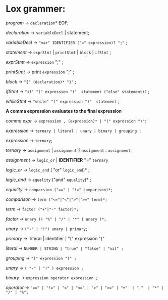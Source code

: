  # Lox grammer: 
 *program*          → `declaration`* EOF;
 
 *declaration*      → `variableDecl` | statement;
 
 *variableDecl*     → `"var" IDENTIFIER ("=" expression)? ";"` ;
 
 *statement*        → `exprStmt` | `printStmt` | `block` | `ifStmt` ;
 
 *exprStmt*         → `expression` ";" ;
 
 *printStmt*        → print `expression` ";" ;
 
 *block*            → `"{" (declaration)* "}"` ;
 
 *ifStmt*           → `"if" "(" expression ")"  statement ("else" statement)?` ;

 *whileStmt*        → `"while" "(" expression ")"  statement` ;

 
 **A comma expression evaluates to the final expression**
 
 *comma expr*  → `expression , (expression)* | "(" expression ")"`;

 *expression*     → `ternary
                   | literal
                   | unary
                   | binary
                   | grouping ;`


 *expression*  → `ternary`;
 
 *ternary*     → `assignment` | `assignment` ? `assignment` : `assignment`;
 
 *assignment*  → `logic_or` | **IDENTIFIER** "=" `ternary`
 
 *logic_or*    → `logic_and` ( "or" `logic_and`)* ;
 
 *logic_and*   → `equality` ("and" `equality`)* ; 

 *equality*    → `comparsion ("==" | "!=" comparison)*;`

 *comparison*  → `term ("<="|"<"|">"|">=" term)*;`

 *term*        → `factor ("+"|"-" factor)*;`

 *factor*      → `unary (( "%" | "/" | "*" ) unary )*;`

 *unary*       → `("-" | "!") unary | primary;`

 *primary*     → `literal | identifier | "(" expression ")"
 
 *literal*        → `NUMBER | STRING | "true" | "false" | "nil" ;`

 *grouping*       → `"(" expression ")" ;`

 *unary*          → `( "-" | "!" ) expression ;`

 *binary*         → `expression operator expression ;`

 *operator*       → `"==" | "!=" | "<" | "<=" | ">" | ">="
                  | "+"  | "-"  | "*" | "/" | "%";`